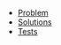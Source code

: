 - [Problem](https://adventofcode.com/2020/day/21)
- [Solutions](solvers.js)
- [Tests](solvers.test.js)
